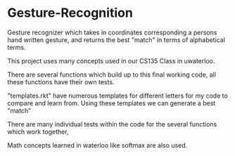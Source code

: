 # Gesture-Recognition
Gesture recognizer which takes in coordinates corresponding  a persons hand written gesture, and returns the best "match" in terms of alphabetical terms.

This project uses many concepts used in our CS135 Class in uwaterloo.

There are several functions which build up to this final working code, all these functions have their own tests.

"templates.rkt" have numerous templates for different letters for my code to compare and learn from.
Using these templates we can generate a best "match" 

There are many individual tests within the code for the several functions which work together,

Math concepts learned in waterloo like softmax are also used.
